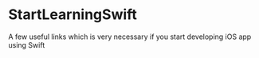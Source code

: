 # StartLearningSwift
A few useful links which is very necessary if you start developing iOS app using Swift
